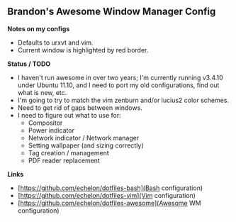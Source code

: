 Brandon's Awesome Window Manager Config
---------------------------------------

**Notes on my configs**

* Defaults to urxvt and vim. 
* Current window is highlighted by red border.

**Status / TODO** 
* I haven't run awesome in over two years;
  I'm currently running v3.4.10 under Ubuntu 11.10, and I need to port my 
  old configurations, find out what is new, etc. 
* I'm going to try to match the vim zenburn and/or lucius2 color schemes. 
* Need to get rid of gaps between windows. 
* I need to figure out what to use for:
	* Compositor 
	* Power indicator 
	* Network indicator / Network manager 
	* Setting wallpaper (and sizing correctly) 
	* Tag creation / management 
	* PDF reader replacement 

**Links** 

* [https://github.com/echelon/dotfiles-bash](Bash configuration)
* [https://github.com/echelon/dotfiles-vim](Vim configuration)
* [https://github.com/echelon/dotfiles-awesome](Awesome WM configuration)

